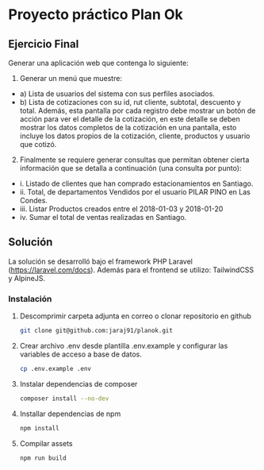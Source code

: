 # Proyecto práctico Plan Ok

## Ejercicio Final

Generar una aplicación web que contenga lo siguiente:
1) Generar un menú que muestre:
- a) Lista de usuarios del sistema con sus perfiles asociados.
- b) Lista de cotizaciones con su id, rut cliente, subtotal, descuento y total.
Además, esta pantalla por cada registro debe mostrar un botón de acción para ver el detalle de la cotización, en este detalle se deben mostrar los datos completos de la cotización en una pantalla, esto incluye los datos propios de la cotización, cliente, productos y usuario que cotizó.

2) Finalmente se requiere generar consultas que permitan obtener cierta información que se detalla a continuación (una consulta por punto):
- i. Listado de clientes que han comprado estacionamientos en Santiago.
- ii. Total, de departamentos Vendidos por el usuario PILAR PINO en Las Condes.
- iii. Listar Productos creados entre el 2018-01-03 y 2018-01-20
- iv. Sumar el total de ventas realizadas en Santiago.

## Solución

La solución se desarrolló bajo el framework PHP Laravel (https://laravel.com/docs). Además para el frontend se utilizo: TailwindCSS y AlpineJS.

### Instalación

1) Descomprimir carpeta adjunta en correo o clonar repositorio en github   
    ```sh
    git clone git@github.com:jaraj91/planok.git
    ```
2) Crear archivo .env desde plantilla .env.example y configurar las variables de acceso a base de datos.
    ```sh
    cp .env.example .env
    ```
3) Instalar dependencias de composer   
    ```sh
    composer install --no-dev
    ```
4) Installar dependencias de npm   
    ```sh
    npm install
    ```
5) Compilar assets   
    ```sh
    npm run build
    ```